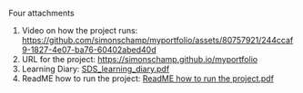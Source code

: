 
Four attachments
1. Video on how the project runs: https://github.com/simonschamp/myportfolio/assets/80757921/244ccaf9-1827-4e07-ba76-60402abed40d
2. URL for the project:  https://simonschamp.github.io/myportfolio 
3. Learning Diary:  [SDS_learning_diary.pdf](https://github.com/user-attachments/files/16042708/SDS_learning_diary.pdf)
4. ReadME how to run the project:  [ReadME how to run the project.pdf](https://github.com/user-attachments/files/16044185/ReadME.how.to.run.the.project.pdf)


